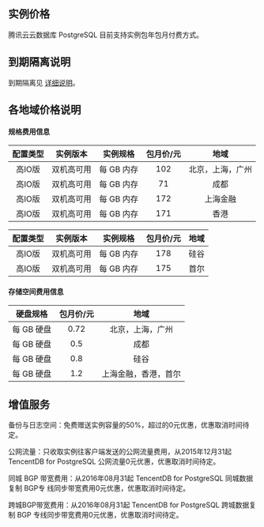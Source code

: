 
## 实例价格
腾讯云云数据库 PostgreSQL 目前支持实例包年包月付费方式。

## 到期隔离说明
到期隔离见 [详细说明](https://cloud.tencent.com/doc/product/409/6865)。

## 各地域价格说明

#### 规格费用信息

|配置类型|实例版本|实例规格|包月价/元|地域|
|:--:|:--:|:--:|:--:|:--:|
|高IO版|双机高可用|每 GB 内存|102|北京，上海，广州|
|高IO版|双机高可用|每 GB 内存|71|成都|
|高IO版|双机高可用|每 GB 内存|172|上海金融|
|高IO版|双机高可用|每 GB 内存|171|香港|

|配置类型|实例版本|实例规格|包月价/元|地域|
|:--:|:--:|:--:|:--:|:--:|
|高IO版|双机高可用|每 GB 内存|178|硅谷|
|高IO版|双机高可用|每 GB 内存|175|首尔|


#### 存储空间费用信息

|硬盘规格|包月价/元|地域|
|:--:|:--:|:--:|
|每 GB 硬盘|0.72|北京，上海，广州|
|每 GB 硬盘|0.5|成都|
|每 GB 硬盘|0.8|硅谷|
|每 GB 硬盘|1.2|上海金融，香港，首尔|


## 增值服务
备份与日志空间：免费赠送实例容量的50%，超过的0元优惠，优惠取消时间待定。

公网流量：只收取实例往客户端发送的公网流量费用，从2015年12月31起 TencentDB for PostgreSQL 公网流量0元优惠，优惠取消时间待定。

同城 BGP 带宽费用：从2016年08月31起 TencentDB for PostgreSQL 同城数据复制 BGP专 线同步带宽费用0元优惠，优惠取消时间待定。

跨城BGP带宽费用：从2016年08月31起 TencentDB for PostgreSQL 跨城数据复制 BGP 专线同步带宽费用0元优惠，优惠取消时间待定。
